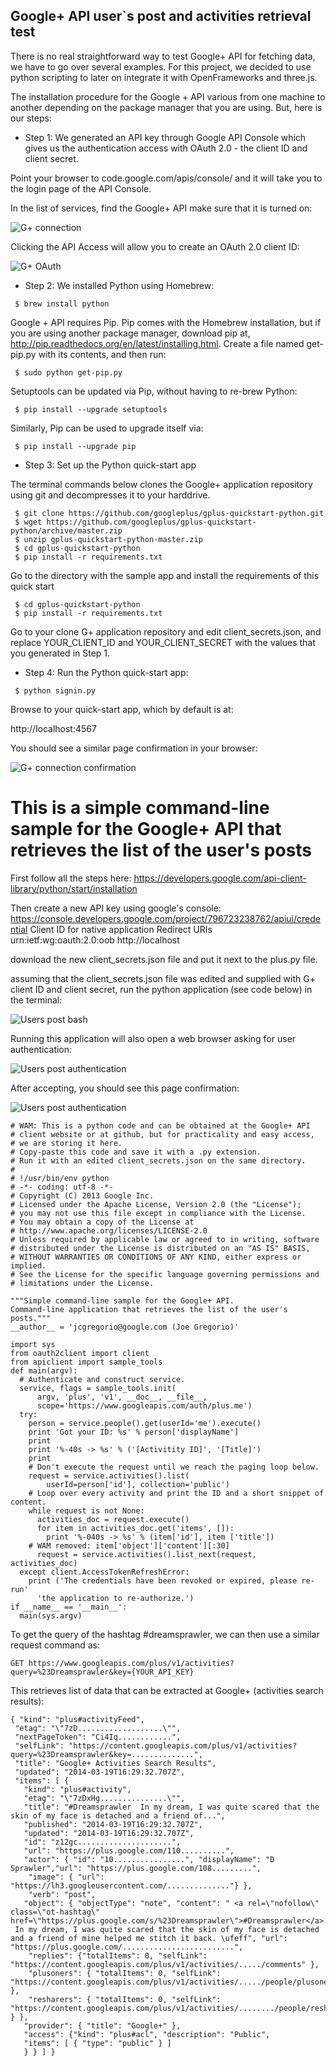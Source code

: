 ## Google+ API user`s post and activities retrieval test

There is no real straightforward way to test Google+ API for fetching data, we have to go over several examples. For this project, we decided to use python scripting to later on integrate it with OpenFrameworks and three.js. 

The installation procedure for the Google + API various from one machine to another depending on the package manager that you are using. But, here is our steps:


* Step 1: We generated an API key through Google API Console which gives us the authentication access with OAuth 2.0 - the client ID and client secret. 

Point your browser to code.google.com/apis/console/ and it will take you to the login page of the API Console. 

In the list of services, find the Google+ API make sure that it is turned on:


![G+ connection](../project_images/Gplus_API_on.png?raw=true "G+ connection")

Clicking the API Access will allow you to create an OAuth 2.0 client ID:

![G+ OAuth](../project_images/Gplus_API_OAuth.png?raw=true "G+ OAuth")


* Step 2: We installed Python using Homebrew:

```
 $ brew install python
```
 Google + API requires Pip. Pip comes with the Homebrew installation, but if you are using another package manager, download pip at, http://pip.readthedocs.org/en/latest/installing.html. Create a file named get-pip.py with its contents, and then run:

```
 $ sudo python get-pip.py
```
 
Setuptools can be updated via Pip, without having to re-brew Python:

```
 $ pip install --upgrade setuptools
```
Similarly, Pip can be used to upgrade itself via:

```
 $ pip install --upgrade pip
```

 
* Step 3: Set up the Python quick-start app

 The terminal commands below clones the Google+ application repository using git and decompresses it to your harddrive.
```
 $ git clone https://github.com/googleplus/gplus-quickstart-python.git
 $ wget https://github.com/googleplus/gplus-quickstart-python/archive/master.zip
 $ unzip gplus-quickstart-python-master.zip
 $ cd gplus-quickstart-python
 $ pip install -r requirements.txt
```
 Go to the directory with the sample app and install the requirements of this quick start
```
 $ cd gplus-quickstart-python
 $ pip install -r requirements.txt
```

 Go to your clone G+ application repository and edit client_secrets.json, and replace YOUR_CLIENT_ID and YOUR_CLIENT_SECRET with the values that you generated in Step 1.

* Step 4: Run the Python quick-start app:

```
 $ python signin.py
```

 Browse to your quick-start app, which by default is at:

 http://localhost:4567

 You should see a similar page confirmation in your browser:


![G+ connection confirmation](../project_images/Gplus_connected.png?raw=true "G+ connection confirmation")


# This is a simple command-line sample for the Google+ API that retrieves the list of the user's posts

First follow all the steps here:
https://developers.google.com/api-client-library/python/start/installation

Then create a new API key using google's console:
https://console.developers.google.com/project/796723238762/apiui/credential
Client ID for native application
Redirect URIs	
urn:ietf:wg:oauth:2.0:oob
http://localhost

download the new client_secrets.json file and put it next to the plus.py file.

assuming that the client_secrets.json file was edited and supplied with G+ client ID and client secret, run the python application (see code below) in the terminal:

![Users post bash](../project_images/Users_post_bash.png?raw=true "Users post bash")

Running this application will also open a web browser asking for user authentication:

![Users post authentication](../project_images/Users_post.png?raw=true "Users post authentication")

After accepting, you should see this page confirmation:

![Users post authentication](../project_images/Users_post_authentication.png?raw=true "Users post authentication")

```
# WAM: This is a python code and can be obtained at the Google+ API 
# client website or at github, but for practicality and easy access, 
# we are storing it here. 
# Copy-paste this code and save it with a .py extension. 
# Run it with an edited client_secrets.json on the same directory.
#
# !/usr/bin/env python
# -*- coding: utf-8 -*-
# Copyright (C) 2013 Google Inc.
# Licensed under the Apache License, Version 2.0 (the "License");
# you may not use this file except in compliance with the License.
# You may obtain a copy of the License at
# http://www.apache.org/licenses/LICENSE-2.0
# Unless required by applicable law or agreed to in writing, software
# distributed under the License is distributed on an "AS IS" BASIS,
# WITHOUT WARRANTIES OR CONDITIONS OF ANY KIND, either express or implied.
# See the License for the specific language governing permissions and
# limitations under the License.

"""Simple command-line sample for the Google+ API.
Command-line application that retrieves the list of the user's posts."""
__author__ = 'jcgregorio@google.com (Joe Gregorio)'

import sys
from oauth2client import client
from apiclient import sample_tools
def main(argv):
  # Authenticate and construct service.
  service, flags = sample_tools.init(
      argv, 'plus', 'v1', __doc__, __file__,
      scope='https://www.googleapis.com/auth/plus.me')
  try:
    person = service.people().get(userId='me').execute()
    print 'Got your ID: %s' % person['displayName']
    print
    print '%-40s -> %s' % ('[Activitity ID]', '[Title]')
    print
    # Don't execute the request until we reach the paging loop below.
    request = service.activities().list(
        userId=person['id'], collection='public')
    # Loop over every activity and print the ID and a short snippet of content.
    while request is not None:
      activities_doc = request.execute()
      for item in activities_doc.get('items', []):
        print '%-040s -> %s' % (item['id'], item ['title'])
    # WAM removed: item['object']['content'][:30]
      request = service.activities().list_next(request, activities_doc)
  except client.AccessTokenRefreshError:
    print ('The credentials have been revoked or expired, please re-run'
      'the application to re-authorize.')
if __name__ == '__main__':
  main(sys.argv)
```
To get the query of the hashtag #dreamsprawler, we can then use a similar request command as:

```
GET https://www.googleapis.com/plus/v1/activities?query=%23Dreamsprawler&key={YOUR_API_KEY}
```

This retrieves list of data that can be extracted at Google+ (activities search results):

```
{ "kind": "plus#activityFeed",
 "etag": "\"7zD...................\"",
 "nextPageToken": "Ci4Iq............",
 "selfLink": "https://content.googleapis.com/plus/v1/activities?query=%23Dreamsprawler&key=..............",
 "title": "Google+ Activities Search Results",
 "updated": "2014-03-19T16:29:32.707Z",
 "items": [ {
   "kind": "plus#activity",
   "etag": "\"7zDxHg...............\"",
   "title": "#Dreamsprawler  In my dream, I was quite scared that the skin of my face is detached and a friend of...",
   "published": "2014-03-19T16:29:32.707Z",
   "updated": "2014-03-19T16:29:32.707Z",
   "id": "z12gc.....................",
   "url": "https://plus.google.com/110..........",
   "actor": { "id": "10................", "displayName": "D Sprawler","url": "https://plus.google.com/108.........",
    "image": { "url": "https://lh3.googleusercontent.com/.............."} },
    "verb": "post",
   "object": { "objectType": "note", "content": " <a rel=\"nofollow\" class=\"ot-hashtag\" href=\"https://plus.google.com/s/%23Dreamsprawler\">#Dreamsprawler</a>  In my dream, I was quite scared that the skin of my face is detached and a friend of mine helped me stitch it back. \ufeff", "url": "https://plus.google.com/.........................",
    "replies": {"totalItems": 0, "selfLink": "https://content.googleapis.com/plus/v1/activities/...../comments" },
    "plusoners": { "totalItems": 0, "selfLink": "https://content.googleapis.com/plus/v1/activities/...../people/plusoners" },
    "resharers": { "totalItems": 0, "selfLink": "https://content.googleapis.com/plus/v1/activities/......../people/resharers" } },
   "provider": { "title": "Google+" }, 
   "access": {"kind": "plus#acl", "description": "Public", 
   "items": [ { "type": "public" } ] 
   } } ] }
```


